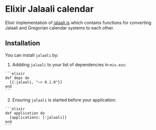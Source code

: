 # Elixir Jalaali calendar

Elixir implementation of [jalaali.js](https://github.com/jalaali/jalaali-js) which contains functions for converting Jalaali and Gregorian calendar systems to each other.

## Installation

You can install `jalaali` by:

  1. Addding `jalaali` to your list of dependencies in `mix.exs`:

    ```elixir
    def deps do
      [{:jalaali, "~> 0.1.0"}]
    end
    ```

  2. Ensuring `jalaali` is started before your application:

    ```elixir
    def application do
      [applications: [:jalaali]]
    end
    ```
